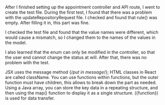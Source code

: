 After I finished setting up the appointment controller and API route, I went to create the test file. During the first test, I found that there was a problem with the updateRepositoryRequest file. I checked and found that rule() was empty. After filling it in, this part was fine. 

I checked the test file and found that the value names were different, which would cause a mismatch, so I changed them to the names of the values ​​in the model. 

I also learned that the enum can only be modified in the controller, so that the user end cannot change the status at will. After that, there was no problem with the test.

JSX uses the message method {/*put in message*/}; HTML classes in React are called className. You can use functions within functions, but the outer function must have children, this allows to break down the part as needed. Using a Java array, you can store the key data in a repeating structure, and then using the map() function to display it as a single structure. ({function}) is used for data transfer.
